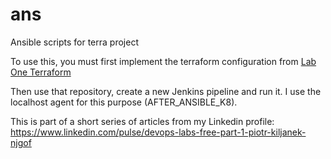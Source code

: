 # ans
Ansible scripts for terra project

To use this, you must first implement the terraform configuration from [Lab One Terraform](https://github.com/Kiljan/Lab-One-Terraform.git)

Then use that repository, create a new Jenkins pipeline and run it. I use the localhost agent for this purpose (AFTER_ANSIBLE_K8).

This is part of a short series of articles from my Linkedin profile:  https://www.linkedin.com/pulse/devops-labs-free-part-1-piotr-kiljanek-njgof
